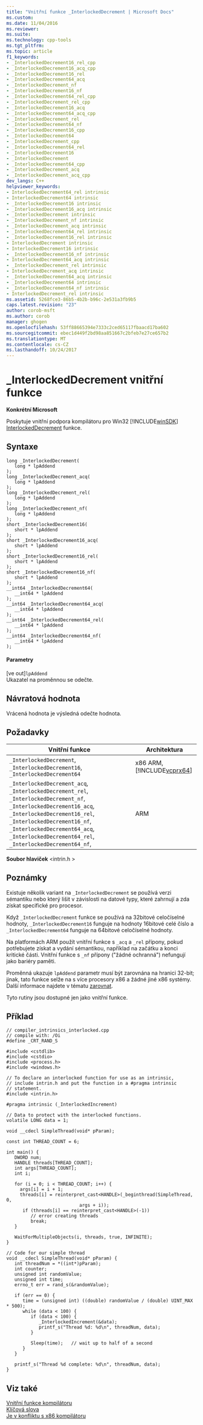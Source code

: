 ```yaml
---
title: "Vnitřní funkce _InterlockedDecrement | Microsoft Docs"
ms.custom: 
ms.date: 11/04/2016
ms.reviewer: 
ms.suite: 
ms.technology: cpp-tools
ms.tgt_pltfrm: 
ms.topic: article
f1_keywords:
- _InterlockedDecrement16_rel_cpp
- _InterlockedDecrement16_acq_cpp
- _InterlockedDecrement16_rel
- _InterlockedDecrement64_acq
- _InterlockedDecrement_nf
- _InterlockedDecrement16_nf
- _InterlockedDecrement64_rel_cpp
- _InterlockedDecrement_rel_cpp
- _InterlockedDecrement16_acq
- _InterlockedDecrement64_acq_cpp
- _InterlockedDecrement_rel
- _InterlockedDecrement64_nf
- _InterlockedDecrement16_cpp
- _InterlockedDecrement64
- _InterlockedDecrement_cpp
- _InterlockedDecrement64_rel
- _InterlockedDecrement16
- _InterlockedDecrement
- _InterlockedDecrement64_cpp
- _InterlockedDecrement_acq
- _InterlockedDecrement_acq_cpp
dev_langs: C++
helpviewer_keywords:
- InterlockedDecrement64_rel intrinsic
- InterlockedDecrement64 intrinsic
- _InterlockedDecrement16 intrinsic
- _InterlockedDecrement16_acq intrinsic
- _InterlockedDecrement intrinsic
- _InterlockedDecrement_nf intrinsic
- _InterlockedDecrement_acq intrinsic
- _InterlockedDecrement64_rel intrinsic
- _InterlockedDecrement16_rel intrinsic
- InterlockedDecrement intrinsic
- InterlockedDecrement16 intrinsic
- _InterlockedDecrement16_nf intrinsic
- InterlockedDecrement64_acq intrinsic
- _InterlockedDecrement_rel intrinsic
- InterlockedDecrement_acq intrinsic
- _InterlockedDecrement64_acq intrinsic
- _InterlockedDecrement64 intrinsic
- _InterlockedDecrement64_nf intrinsic
- InterlockedDecrement_rel intrinsic
ms.assetid: 5268fce3-86b5-4b2b-b96c-2e531a3fb9b5
caps.latest.revision: "23"
author: corob-msft
ms.author: corob
manager: ghogen
ms.openlocfilehash: 53ff88665394e7333c2ced65117fbaacd17ba602
ms.sourcegitcommit: ebec1d449f2bd98aa851667c2bfeb7e27ce657b2
ms.translationtype: MT
ms.contentlocale: cs-CZ
ms.lasthandoff: 10/24/2017
---
```

# <a name="interlockeddecrement-intrinsic-functions"></a>_InterlockedDecrement vnitřní funkce
**Konkrétní Microsoft**  
  
 Poskytuje vnitřní podpora kompilátoru pro Win32 [!INCLUDE[winSDK](../atl/includes/winsdk_md.md)] [InterlockedDecrement](http://msdn.microsoft.com/library/ms683580.aspx) funkce.  
  
## <a name="syntax"></a>Syntaxe  
  
```  
long _InterlockedDecrement(  
   long * lpAddend  
);  
long _InterlockedDecrement_acq(  
   long * lpAddend  
);  
long _InterlockedDecrement_rel(  
   long * lpAddend  
);  
long _InterlockedDecrement_nf(  
   long * lpAddend  
);  
short _InterlockedDecrement16(  
   short * lpAddend  
);  
short _InterlockedDecrement16_acq(  
   short * lpAddend  
);  
short _InterlockedDecrement16_rel(  
   short * lpAddend  
);  
short _InterlockedDecrement16_nf(  
   short * lpAddend  
);  
__int64 _InterlockedDecrement64(  
   __int64 * lpAddend  
);  
__int64 _InterlockedDecrement64_acq(  
   __int64 * lpAddend  
);  
__int64 _InterlockedDecrement64_rel(  
   __int64 * lpAddend  
);   
__int64 _InterlockedDecrement64_nf(  
   __int64 * lpAddend  
);  
```  
  
#### <a name="parameters"></a>Parametry  
 [ve out]`lpAddend`  
 Ukazatel na proměnnou se odečte.  
  
## <a name="return-value"></a>Návratová hodnota  
 Vrácená hodnota je výsledná odečte hodnota.  
  
## <a name="requirements"></a>Požadavky  
  
|Vnitřní funkce|Architektura|  
|---------------|------------------|  
|`_InterlockedDecrement`, `_InterlockedDecrement16`, `_InterlockedDecrement64`|x86 ARM,[!INCLUDE[vcprx64](../assembler/inline/includes/vcprx64_md.md)]|  
|`_InterlockedDecrement_acq`, `_InterlockedDecrement_rel`, `_InterlockedDecrement_nf`, `_InterlockedDecrement16_acq`, `_InterlockedDecrement16_rel`, `_InterlockedDecrement16_nf`, `_InterlockedDecrement64_acq`, `_InterlockedDecrement64_rel`, `_InterlockedDecrement64_nf`,|ARM|  
  
 **Soubor hlaviček** \<intrin.h >  
  
## <a name="remarks"></a>Poznámky  
 Existuje několik variant na `_InterlockedDecrement` se používá verzi sémantiku nebo který lišit v závislosti na datové typy, které zahrnují a zda získat specifické pro procesor.  
  
 Když `_InterlockedDecrement` funkce se používá na 32bitové celočíselné hodnoty, `_InterlockedDecrement16` funguje na hodnoty 16bitové celé číslo a `_InterlockedDecrement64` funguje na 64bitové celočíselné hodnoty.  
  
 Na platformách ARM použít vnitřní funkce s `_acq` a `_rel` přípony, pokud potřebujete získat a vydání sémantikou, například na začátku a konci kritické části. Vnitřní funkce s `_nf` přípony ("žádné ochranná") nefungují jako bariéry paměti.  
  
 Proměnná ukazuje `lpAddend` parametr musí být zarovnána na hranici 32-bit; jinak, tato funkce selže na s více procesory x86 a žádné jiné x86 systémy. Další informace najdete v tématu [zarovnat](../cpp/align-cpp.md).  
  
 Tyto rutiny jsou dostupné jen jako vnitřní funkce.  
  
## <a name="example"></a>Příklad  
  
```  
// compiler_intrinsics_interlocked.cpp  
// compile with: /Oi  
#define _CRT_RAND_S  
  
#include <cstdlib>  
#include <cstdio>  
#include <process.h>  
#include <windows.h>  
  
// To declare an interlocked function for use as an intrinsic,  
// include intrin.h and put the function in a #pragma intrinsic   
// statement.  
#include <intrin.h>  
  
#pragma intrinsic (_InterlockedIncrement)  
  
// Data to protect with the interlocked functions.  
volatile LONG data = 1;  
  
void __cdecl SimpleThread(void* pParam);  
  
const int THREAD_COUNT = 6;  
  
int main() {  
   DWORD num;  
   HANDLE threads[THREAD_COUNT];  
   int args[THREAD_COUNT];  
   int i;  
  
   for (i = 0; i < THREAD_COUNT; i++) {  
     args[i] = i + 1;  
     threads[i] = reinterpret_cast<HANDLE>(_beginthread(SimpleThread, 0,   
                           args + i));  
      if (threads[i] == reinterpret_cast<HANDLE>(-1))  
         // error creating threads  
         break;  
   }  
  
   WaitForMultipleObjects(i, threads, true, INFINITE);  
}  
  
// Code for our simple thread  
void __cdecl SimpleThread(void* pParam) {  
   int threadNum = *((int*)pParam);  
   int counter;  
   unsigned int randomValue;  
   unsigned int time;  
   errno_t err = rand_s(&randomValue);  
  
   if (err == 0) {  
      time = (unsigned int) ((double) randomValue / (double) UINT_MAX * 500);  
      while (data < 100) {  
         if (data < 100) {  
            _InterlockedIncrement(&data);  
            printf_s("Thread %d: %d\n", threadNum, data);  
         }  
  
         Sleep(time);   // wait up to half of a second  
      }  
   }  
  
   printf_s("Thread %d complete: %d\n", threadNum, data);  
}  
```  
  
## <a name="see-also"></a>Viz také  
 [Vnitřní funkce kompilátoru](../intrinsics/compiler-intrinsics.md)   
 [Klíčová slova](../cpp/keywords-cpp.md)   
 [Je v konfliktu s x86 kompilátoru](../build/conflicts-with-the-x86-compiler.md)